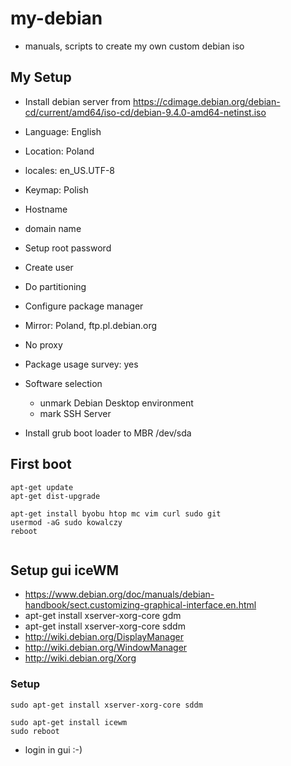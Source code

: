 # my-debian
* manuals, scripts to create my own custom debian iso

## My Setup 

* Install debian server from https://cdimage.debian.org/debian-cd/current/amd64/iso-cd/debian-9.4.0-amd64-netinst.iso 
* Language: English 
* Location: Poland
* locales: en_US.UTF-8
* Keymap: Polish 
* Hostname
* domain name
* Setup root password
* Create user
* Do partitioning 
* Configure package manager
* Mirror: Poland, ftp.pl.debian.org
* No proxy 
* Package usage survey: yes

* Software selection 
  * unmark Debian Desktop environment
  * mark SSH Server
* Install grub boot loader to MBR /dev/sda


## First boot 

```
apt-get update
apt-get dist-upgrade

apt-get install byobu htop mc vim curl sudo git 
usermod -aG sudo kowalczy 
reboot 


```

## Setup gui iceWM

* https://www.debian.org/doc/manuals/debian-handbook/sect.customizing-graphical-interface.en.html
* apt-get install xserver-xorg-core gdm
* apt-get install xserver-xorg-core sddm
* http://wiki.debian.org/DisplayManager
* http://wiki.debian.org/WindowManager
* http://wiki.debian.org/Xorg

### Setup 

```
sudo apt-get install xserver-xorg-core sddm 

sudo apt-get install icewm
sudo reboot 

```

* login in gui  :-) 

